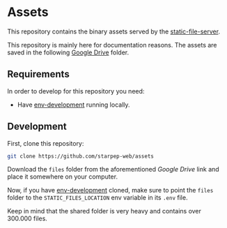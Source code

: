 # Assets

This repository contains the binary assets served by the [static-file-server](https://github.com/starpep-web/static-file-server).

This repository is mainly here for documentation reasons. The assets are saved in the following [Google Drive](https://drive.google.com/drive/folders/1TtmM0-oiNAfwT34dOYWZlgIKScw8vHP9?usp=sharing) folder.

## Requirements

In order to develop for this repository you need:

* Have [env-development](https://github.com/starpep-web/env-development) running locally.

## Development

First, clone this repository:

```bash
git clone https://github.com/starpep-web/assets
```

Download the `files` folder from the aforementioned *Google Drive* link and place it somewhere on your computer.

Now, if you have [env-development](https://github.com/starpep-web/env-development) cloned, make sure to point the `files` folder to the `STATIC_FILES_LOCATION` env variable in its `.env` file.

Keep in mind that the shared folder is very heavy and contains over 300.000 files.
